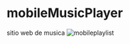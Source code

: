 # mobileMusicPlayer
sitio web de musica
![mobileplaylist](https://user-images.githubusercontent.com/91045865/155626128-4f4ebcc9-2bdb-4dd8-bd31-6739bd0ec5ef.png)
